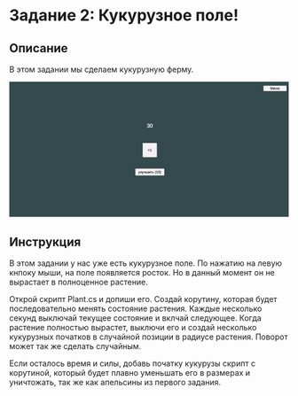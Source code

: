 # Задание 2: Кукурузное поле!

## Описание

В этом задании мы сделаем кукурузную ферму.

<img src="https://github.com/copetonrob/YP_Unity_M4_W7/blob/main/img/task2.gif" width="600"/>

## Инструкция

В этом задании у нас уже есть кукурузное поле. По нажатию на левую кнпоку мыши, на поле появляется росток. Но в данный момент он не вырастает в полноценное растение.

Открой скрипт Plant.cs и допиши его. Создай корутину, которая будет последовательно менять состояние растения. Каждые несколько секунд выключай текущее состояние и вклчай следующее. Когда растение полностью вырастет, выключи его и создай несколько кукурузных початков в случайной позиции в радиусе растения. Поворот может так же сделать случайным.

Если осталось время и силы, добавь початку кукурузы скрипт с корутиной, который будет плавно уменьшать его в размерах и уничтожать, так же как апельсины из первого задания.